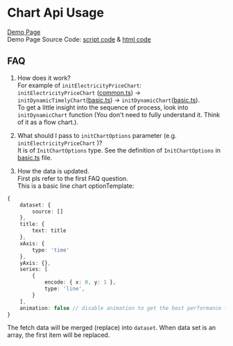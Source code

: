 # Chart Api Usage

[Demo Page](http://localhost:5000/misc/demo_chart)  
Demo Page Source Code: [script code](../static/js/misc/demo_chart.ts) & [html code](../templates/page/misc/demo_chart.j2)

## FAQ
1. How does it work?  
For example of `initElectricityPriceChart`:  
`initElectricityPriceChart` ([common.ts](../static/js/chart/common.ts)) -> `initDynamicTimelyChart`([basic.ts](../static/js/chart/basic.ts)) -> `initDynamicChart`([basic.ts](../static/js/chart/basic.ts)).  
To get a little insight into the sequence of process, look into `initDynamicChart` function (You don't need to fully understand it. Think of it as a flow chart.).

2. What should I pass to `initChartOptions` parameter (e.g. `initElectricityPriceChart` )?  
It is of `InitChartOptions` type. See the definition of `InitChartOptions` in [basic.ts](../static/js/chart/basic.ts) file.  

3. How the data is updated.  
First pls refer to the first FAQ question.  
This is a basic line chart optionTemplate:
```typescript
{
    dataset: {
        source: []
    },
    title: {
        text: title
    },
    xAxis: {
        type: 'time'
    },
    yAxis: {},
    series: [
        {
            encode: { x: 0, y: 1 },
            type: 'line',
        }
    ],
    animation: false // disable animation to get the best performance for large data
}
```
The fetch data will be merged (replace) into `dataset`. When data set is an array, the first item will be replaced.







